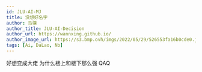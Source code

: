 ```yaml
---
id: JLU-AI-MJ
title: 没想好名字
author: 马骥
author_title: JLU-AI-Decision
author_url: https://wannxing.github.io/
author_image_url: https://s3.bmp.ovh/imgs/2022/05/29/526553fa16b0cde0.jpg
tags: [Ai, DaLao, Nb]
---
```


好想变成大佬
为什么楼上和楼下那么强 QAQ
